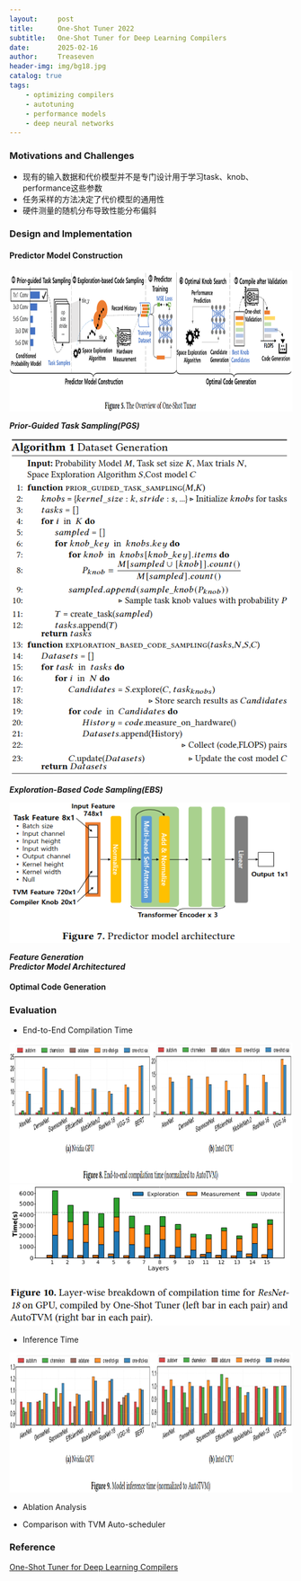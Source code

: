 ```yaml
---
layout:     post
title:      One-Shot Tuner 2022
subtitle:   One-Shot Tuner for Deep Learning Compilers
date:       2025-02-16
author:     Treaseven
header-img: img/bg18.jpg
catalog: true
tags:
    - optimizing compilers
    - autotuning
    - performance models
    - deep neural networks
---
```



### Motivations and Challenges
- 现有的输入数据和代价模型并不是专门设计用于学习task、knob、performance这些参数
- 任务采样的方法决定了代价模型的通用性
- 硬件测量的随机分布导致性能分布偏斜

### Design and Implementation

#### Predictor Model Construction

<img width="1000" height="250" src="../img/post-one-shot-tuner-overview.png"/>

***Prior-Guided Task Sampling(PGS)***

<img width="500" height="600" src="../img/post-one-shot-tuner-dataset-generation.png"/>

***Exploration-Based Code Sampling(EBS)***

<img width="500" height="250" src="../img/post-one-shot-tuner-predictior-model-architecture.png"/>

***Feature Generation***<br>
***Predictor Model Architectured***

#### Optimal Code Generation

### Evaluation

* End-to-End Compilation Time

<img width="1000" height="250" src="../img/post-one-shot-tuner-compilation-time.png"/>

<img width="500" height="250" src="../img/post-one-shot-tuner-breakdown-compilation-time.png"/>

* Inference Time

<img width="1000" height="250" src="../img/post-one-shot-tuner-inference-time.png"/>

* Ablation Analysis

* Comparison with TVM Auto-scheduler



### Reference
[One-Shot Tuner for Deep Learning Compilers](https://dl.acm.org/doi/pdf/10.1145/3497776.3517774)